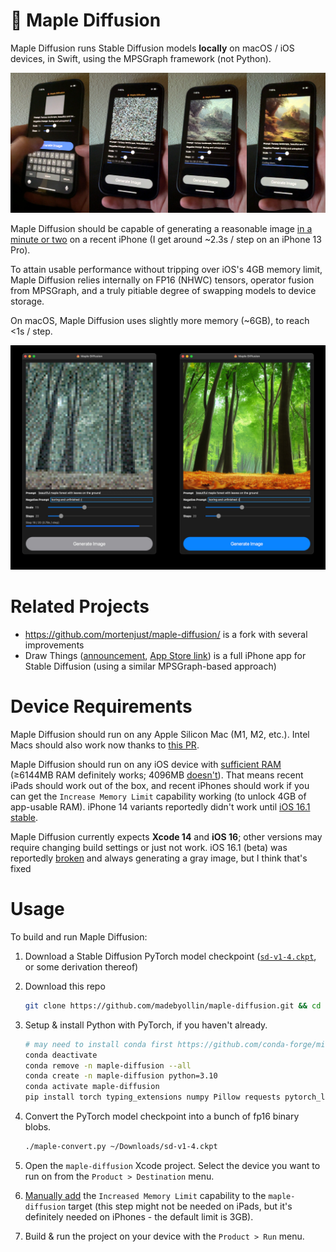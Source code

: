 # 🍁 Maple Diffusion

Maple Diffusion runs Stable Diffusion models **locally** on macOS / iOS devices, in Swift, using the MPSGraph framework (not Python).

![](demonstration.jpg)

Maple Diffusion should be capable of generating a reasonable image [in a minute or two](https://twitter.com/madebyollin/status/1579213789823893504) on a recent iPhone (I get around ~2.3s / step on an iPhone 13 Pro).

To attain usable performance without tripping over iOS's 4GB memory limit, Maple Diffusion relies internally on FP16 (NHWC) tensors, operator fusion from MPSGraph, and a truly pitiable degree of swapping models to device storage.

On macOS, Maple Diffusion uses slightly more memory (~6GB), to reach <1s / step.

![](screenshot.jpg)

# Related Projects

* https://github.com/mortenjust/maple-diffusion/ is a fork with several improvements
* Draw Things ([announcement](https://liuliu.me/eyes/stretch-iphone-to-its-limit-a-2gib-model-that-can-draw-everything-in-your-pocket/), [App Store link](https://apps.apple.com/us/app/draw-things-ai-generation/id6444050820)) is a full iPhone app for Stable Diffusion (using a similar MPSGraph-based approach)

# Device Requirements

Maple Diffusion should run on any Apple Silicon Mac (M1, M2, etc.). Intel Macs should also work now thanks to [this PR](https://github.com/madebyollin/maple-diffusion/pull/14#issuecomment-1282166802).

Maple Diffusion should run on any iOS device with [sufficient RAM](https://blakespot.com/ios_device_specifications_grid.html) (≥6144MB RAM definitely works; 4096MB [doesn't](https://github.com/madebyollin/maple-diffusion/issues/25)). That means recent iPads should work out of the box, and recent iPhones should work if you can get the `Increase Memory Limit` capability working (to unlock 4GB of app-usable RAM). iPhone 14 variants reportedly didn't work until [iOS 16.1 stable](https://github.com/madebyollin/maple-diffusion/issues/5#issuecomment-1304410263).

Maple Diffusion currently expects **Xcode 14** and **iOS 16**; other versions may require changing build settings or just not work. iOS 16.1 (beta) was reportedly [broken](https://github.com/madebyollin/maple-diffusion/issues/8) and always generating a gray image, but I think that's fixed

# Usage

To build and run Maple Diffusion:

1. Download a Stable Diffusion PyTorch model checkpoint ([`sd-v1-4.ckpt`](https://huggingface.co/CompVis/stable-diffusion-v1-4), or some derivation thereof)

2. Download this repo

   ```bash
   git clone https://github.com/madebyollin/maple-diffusion.git && cd maple-diffusion
   ```

3. Setup & install Python with PyTorch, if you haven't already.

   ```bash
   # may need to install conda first https://github.com/conda-forge/miniforge#homebrew
   conda deactivate
   conda remove -n maple-diffusion --all
   conda create -n maple-diffusion python=3.10
   conda activate maple-diffusion
   pip install torch typing_extensions numpy Pillow requests pytorch_lightning
   ```

4. Convert the PyTorch model checkpoint into a bunch of fp16 binary blobs.

   ```bash
   ./maple-convert.py ~/Downloads/sd-v1-4.ckpt
   ```

5. Open the `maple-diffusion` Xcode project. Select the device you want to run on from the `Product > Destination` menu.

6. [Manually add](https://github.com/madebyollin/maple-diffusion/issues/5#issuecomment-1279111878) the `Increased Memory Limit` capability to the `maple-diffusion` target (this step might not be needed on iPads, but it's definitely needed on iPhones - the default limit is 3GB).

7. Build & run the project on your device with the `Product > Run` menu.
